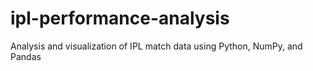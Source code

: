 # ipl-performance-analysis
Analysis and visualization of IPL match data using Python, NumPy, and Pandas
